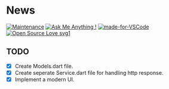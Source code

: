# News

[![Maintenance](https://img.shields.io/badge/Maintained%3F-yes-green.svg)](https://github.com/takiuddin93/News/commits/master)
[![Ask Me Anything !](https://img.shields.io/badge/Ask%20me-anything-1abc9c.svg)](https://takiuddin.com)
[![made-for-VSCode](https://img.shields.io/badge/Made%20for-VSCode-1f425f.svg)](https://code.visualstudio.com/)
[![Open Source Love svg1](https://badges.frapsoft.com/os/v1/open-source.svg?v=103)](https://github.com/ellerbrock/open-source-badges/)

## TODO

- [X]   Create Models.dart file.
- [X]   Create seperate Service.dart file for handling http response.
- [X]   Implement a modern UI.
